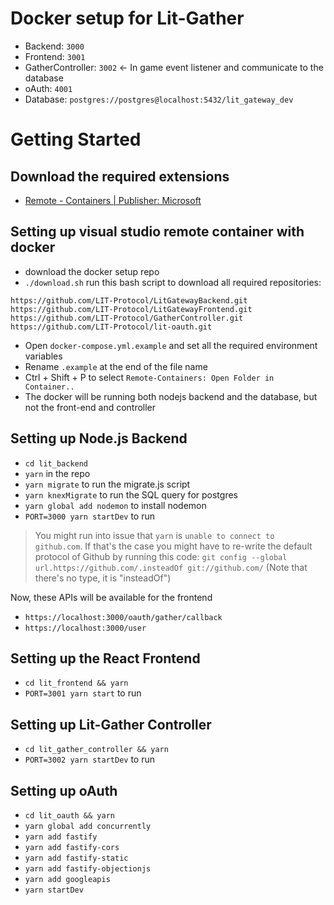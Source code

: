 # Docker setup for Lit-Gather

- Backend: `3000`
- Frontend: `3001`
- GatherController: `3002` ← In game event listener and communicate to the database
- oAuth: `4001`
- Database: `postgres://postgres@localhost:5432/lit_gateway_dev`

# Getting Started

## Download the required extensions

- [Remote - Containers | Publisher: Microsoft](https://marketplace.visualstudio.com/items?itemName=ms-vscode-remote.remote-containers)

## Setting up visual studio remote container with docker

- download the docker setup repo
- `./download.sh` run this bash script to download all required repositories:
```
https://github.com/LIT-Protocol/LitGatewayBackend.git
https://github.com/LIT-Protocol/LitGatewayFrontend.git
https://github.com/LIT-Protocol/GatherController.git
https://github.com/LIT-Protocol/lit-oauth.git
```
- Open `docker-compose.yml.example` and set all the required environment variables
- Rename `.example` at the end of the file name
- Ctrl + Shift + P to select `Remote-Containers: Open Folder in Container..`
- The docker will be running both nodejs backend and the database, but not the front-end and controller

## **Setting up Node.js Backend**

- `cd lit_backend` 
- `yarn` in the repo
- `yarn migrate` to run the migrate.js script
- `yarn knexMigrate` to run the SQL query for postgres
- `yarn global add nodemon` to install nodemon
- `PORT=3000 yarn startDev` to run

> You might run into issue that `yarn` is `unable to connect to github.com`. If that's the case you might have to re-write the default protocol of Github by running this code: `git config --global url.https://github.com/.insteadOf git://github.com/` (Note that there's no type, it is "insteadOf")

Now, these APIs will be available for the frontend

- `https://localhost:3000/oauth/gather/callback`
- `https://localhost:3000/user`

## Setting up the React Frontend

- `cd lit_frontend && yarn`
- `PORT=3001 yarn start` to run

## Setting up Lit-Gather Controller

- `cd lit_gather_controller && yarn`
- `PORT=3002 yarn startDev` to run

## Setting up oAuth

- `cd lit_oauth && yarn`
- `yarn global add concurrently`
- `yarn add fastify`
- `yarn add fastify-cors`
- `yarn add fastify-static`
- `yarn add fastify-objectionjs`
- `yarn add googleapis`
- `yarn startDev`